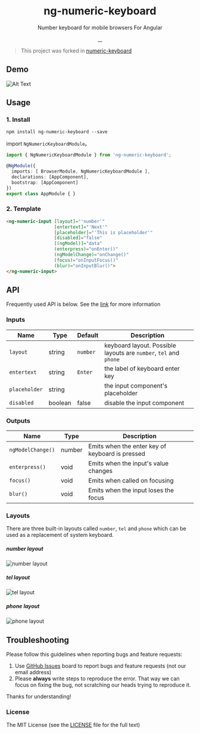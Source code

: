 <h1 align="center">ng-numeric-keyboard</h1>

<p align="center">Number keyboard for mobile browsers For Angular</p>

<p align="center">
  <a aria-label="build status" href="https://github.com/tak-bro/ng-numeric-keyboard/actions">
    <img alt="" src="https://github.com/tak-bro/ng-numeric-keyboard/workflows/build/badge.svg">
  </a>
  <a aria-label="npm package" href="https://www.npmjs.com/package/ng-numeric-keyboard">
    <img alt="" src="https://img.shields.io/npm/v/ng-numeric-keyboard.svg">
  </a>
  <a aria-label="last commit" href="https://github.com/tak-bro/ng-numeric-keyboard/commits/develop">
    <img alt="" src="https://img.shields.io/github/last-commit/tak-bro/ng-numeric-keyboard.svg">
  </a>
  <a aria-label="license" href="https://github.com/tak-bro/ng-numeric-keyboard/blob/develop/LICENSE">
    <img src="https://img.shields.io/github/license/tak-bro/ng-numeric-keyboard.svg" alt="">
  </a>
</p>

> This project was forked in [numeric-keyboard](https://github.com/viclm/numeric-keyboard)

## Demo

![Alt Text](https://github.com/tak-bro/ng-numeric-keyboard/raw/develop/static/demo.gif)

## Usage

### 1. Install

```
npm install ng-numeric-keyboard --save
```

import `NgNumericKeyboardModule`。

```typescript
import { NgNumericKeyboardModule } from 'ng-numeric-keyboard';

@NgModule({
  imports: [ BrowserModule, NgNumericKeyboardModule ],
  declarations: [AppComponent],
  bootstrap: [AppComponent]
})
export class AppModule { }
```

### 2. Template

```html
<ng-numeric-input [layout]="'number'"
                  [entertext]="'Next'"
                  [placeholder]="'This is placeholder'"
                  [disabled]="false"
                  [(ngModel)]="data"
                  (enterpress)="onEnter()"
                  (ngModelChange)="onChange()"
                  (focus)="onInputFocus()"
                  (blur)="onInputBlur()">
</ng-numeric-input>

```

## API

Frequently used API is below. See the [link](https://github.com/viclm/numeric-keyboard#optionsprops) for more information

### Inputs
|  Name                      | Type      | Default      | Description     |
| -------------------------- |---------- | ------------ | --------------- |
| `layout`                   | string    | `number`     | keyboard layout. Possible layouts are `number`, `tel` and `phone` |
| `entertext`                | string    | `Enter`      | the label of keyboard enter key |
| `placeholder`              | string    |              | the input component's placeholder |
| `disabled`                 | boolean   | false        | disable the input component |

### Outputs
| Name                    | Type              | Description |
| ----------------------- | ----------------- | ----------- |
| `ngModelChange()`       | number            | Emits when the enter key of keyboard is pressed |
| `enterpress()`          | void              | Emits when the input's value changes            |
| `focus()`               | void              | Emits when called on focusing                   |
| `blur()`                | void              | Emits when the input loses the focus            |

### Layouts

There are three built-in layouts called `number`, `tel` and `phone` which can be used as a replacement of system keyboard. 

##### number layout
![number layout](https://github.com/tak-bro/ng-numeric-keyboard/raw/develop/static/number.png)

##### tel layout
![tel layout](https://github.com/tak-bro/ng-numeric-keyboard/raw/develop/static/tel.png)

##### phone layout
![phone layout](https://github.com/tak-bro/ng-numeric-keyboard/raw/develop/static/phone.png)

## Troubleshooting

Please follow this guidelines when reporting bugs and feature requests:

1. Use [GitHub Issues](https://github.com/tak-bro/ng-numeric-keyboard/issues) board to report bugs and feature requests (not our email address)
2. Please **always** write steps to reproduce the error. That way we can focus on fixing the bug, not scratching our heads trying to reproduce it.

Thanks for understanding!

### License

The MIT License (see the [LICENSE](https://github.com/tak-bro/ng-numeric-keyboard/blob/develop/LICENSE) file for the full text)
